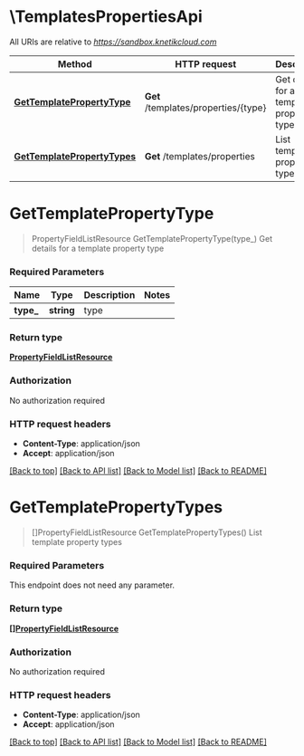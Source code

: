 # \TemplatesPropertiesApi

All URIs are relative to *https://sandbox.knetikcloud.com*

Method | HTTP request | Description
------------- | ------------- | -------------
[**GetTemplatePropertyType**](TemplatesPropertiesApi.md#GetTemplatePropertyType) | **Get** /templates/properties/{type} | Get details for a template property type
[**GetTemplatePropertyTypes**](TemplatesPropertiesApi.md#GetTemplatePropertyTypes) | **Get** /templates/properties | List template property types


# **GetTemplatePropertyType**
> PropertyFieldListResource GetTemplatePropertyType(type_)
Get details for a template property type

### Required Parameters

Name | Type | Description  | Notes
------------- | ------------- | ------------- | -------------
  **type_** | **string**| type | 

### Return type

[**PropertyFieldListResource**](PropertyFieldListResource.md)

### Authorization

No authorization required

### HTTP request headers

 - **Content-Type**: application/json
 - **Accept**: application/json

[[Back to top]](#) [[Back to API list]](../README.md#documentation-for-api-endpoints) [[Back to Model list]](../README.md#documentation-for-models) [[Back to README]](../README.md)

# **GetTemplatePropertyTypes**
> []PropertyFieldListResource GetTemplatePropertyTypes()
List template property types

### Required Parameters
This endpoint does not need any parameter.

### Return type

[**[]PropertyFieldListResource**](PropertyFieldListResource.md)

### Authorization

No authorization required

### HTTP request headers

 - **Content-Type**: application/json
 - **Accept**: application/json

[[Back to top]](#) [[Back to API list]](../README.md#documentation-for-api-endpoints) [[Back to Model list]](../README.md#documentation-for-models) [[Back to README]](../README.md)

